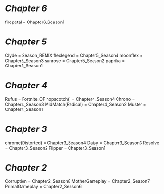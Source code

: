 # _Chapter 6_

firepetal = Chapter6_Season1

# _Chapter 5_

Clyde = Season_REMIX
flexlegend = Chapter5_Season4
moonflex  = Chapter5_Season3
sunrose = Chapter5_Season2
paprika = Chapter5_Season1

# _Chapter 4_

Rufus = Fortnite_OF
hopscotch()  = Chapter4_Season4
Chrono =  Chapter4_Season3
MidMatch(Radical) = Chapter4_Season2
Muster  = Chapter4_Season1

# _Chapter 3_

chrome(Distorted) = Chapter3_Season4
Daisy = Chapter3_Season3
Resolve  = Chapter3_Season2
Flipper = Chapter3_Season1

# _Chapter 2_

Corruption = Chapter2_Season8
MotherGameplay = Chapter2_Season7
PrimalGameplay = Chapter2_Season6
